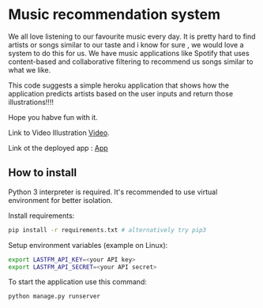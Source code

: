 # Music recommendation system

We all love listening to our favourite music every day. It is pretty hard to find artists or songs similar to our taste and i know for sure ,  we would love a system to do this for us. We have music applications like Spotify that uses content-based and collaborative filtering to recommend us songs similar to what we like.

This code suggests a simple heroku application that shows how the application predicts artists based on the user inputs and return those illustrations!!!!

Hope you habve fun with it.


Link to Video Illustration [Video](https://www.loom.com/share/e6c713ae00514516abe07617dfe1301e).


Link ot the deployed app : [App](https://music-recommendations.herokuapp.com)








## How to install 
Python 3 interpreter is required. It's recommended to use virtual environment for better isolation.

Install requirements:
```bash
pip install -r requirements.txt # alternatively try pip3
```

Setup environment variables (example on Linux):
```bash
export LASTFM_API_KEY=<your API key>
export LASTFM_API_SECRET=<your API secret>
```

To start the application use this command:
```bash
python manage.py runserver
``` 
